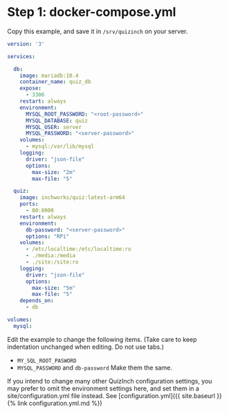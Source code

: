 # Step 1: docker-compose.yml
Copy this example, and save it in `/srv/quizinch` on your server.

```yml
version: '3'

services:

  db:
    image: mariadb:10.4
    container_name: quiz_db
    expose:
      - 3306
    restart: always
    environment:
      MYSQL_ROOT_PASSWORD: "<root-password>"
      MYSQL_DATABASE: quiz
      MYSQL_USER: server
      MYSQL_PASSWORD: "<server-password>"
    volumes:
      - mysql:/var/lib/mysql
    logging:
      driver: "json-file"
      options:
        max-size: "2m"
        max-file: "5"

  quiz:
    image: inchworks/quiz:latest-arm64
    ports:
      - 80:8000
    restart: always
    environment:
      db-password: "<server-password>"
      options: "RPi"
    volumes:
      - /etc/localtime:/etc/localtime:ro 
      - ./media:/media
      - ./site:/site:ro
    logging:
      driver: "json-file"
      options:
        max-size: "5m"
        max-file: "5"
    depends_on:
      - db

volumes:
  mysql:
```

Edit the example to change the following items. (Take care to keep indentation unchanged when editing. Do not use tabs.)
- `MY_SQL_ROOT_PASWORD`
- `MYSQL_PASSWORD` and `db-password` Make them the same.

If you intend to change many other QuizInch configuration settings, you may prefer to omit the environment settings here, and set them in a site/configuration.yml file instead. See [configuration.yml]({{ site.baseurl }}{% link configuration.yml.md %})